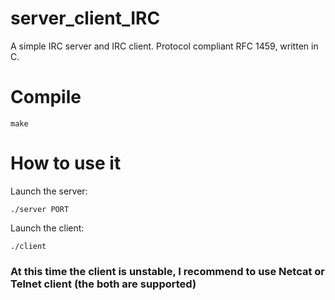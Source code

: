 # server_client_IRC
A simple IRC server and IRC client.
Protocol compliant RFC 1459, written in C.

# Compile
    make

# How to use it
Launch the server:

    ./server PORT

Launch the client:

    ./client
### At this time the client is unstable, I recommend to use Netcat or Telnet client (the both are supported)
